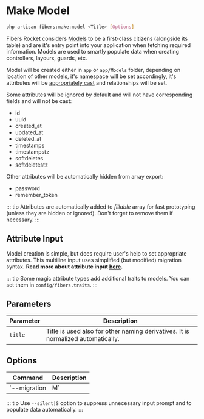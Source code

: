 # Make Model

```bash
php artisan fibers:make:model <Title> [Options]
```

Fibers Rocket considers [Models](https://laravel.com/docs/eloquent) to be a first-class citizens (alongside its table) and are it's entry point into your application when fetching required information. Models are used to smartly populate data when creating controllers, layours, guards, etc.  

Model will be created either in `app` or `app/Models` folder, depending on location of other models, it's namespace will be set accordingly, it's attributes will be [appropriately cast](/fibers-rocket/attributes#types) and relationships will be set.  

Some attributes will be ignored by default and will not have corresponding fields and will not be cast:
* id
* uuid
* created_at
* updated_at
* deleted_at
* timestamps
* timestampstz
* softdeletes
* softdeletestz

Other attributes will be automatically hidden from array export:
* password
* remember_token

::: tip
Attributes are automatically added to _fillable_ array for fast prototyping (unless they are hidden or ignored). Don't forget to remove them if necessary.
:::

## Attribute Input
Model creation is simple, but does require user's help to set appropriate attributes. This multiline input uses simplified (but modified) migration syntax. **Read more about attribute input [**here**](/fibers-rocket/attributes).**  

::: tip
Some magic attribute types add additional traits to models. You can set them in `config/fibers.traits`.
:::

## Parameters
| Parameter | Description |
| --- | --- |
| `title` | Title is used also for other naming derivatives. It is normalized automatically. |

## Options
| Command | Description |
| --- | --- |
| `--migration|M` | Will create migration file as well using same attributes |

::: tip
Use `--silent|S` option to suppress unnecessary input prompt and to populate data automatically.
:::
